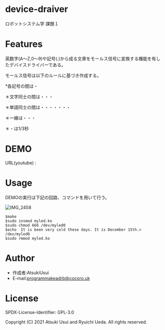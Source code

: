 # device-draiver

ロボットシステム学 課題１


# Features

英数字(A～Z,0～9)や記号(.)から成る文章をモールス信号に変換する機能を有したデバイスドライバーである。

モールス信号は以下のルールに基づき作成する。

*各記号の間は・

＊文字同士の間は・・・

＊単語同士の間は・・・・・・・

＊一線は・・・

＊・は1/3秒


# DEMO

URL(youtube)  : 


# Usage

DEMOの実行は下記の回路、コマンドを用いて行う。

![IMG_2458](https://user-images.githubusercontent.com/92910077/146208050-606e1aa6-c0b4-42f0-808c-39b41afba6e5.jpg)

```
$make
$sudo insmod myled.ko
$sudo chmod 666 /dev/myled0
$echo  It is been very cold these days. It is December 15th.> /dev/myled0
$sudo rmmod myled.ko
```


# Author

* 作成者:AtsukiUsui
* E-mail:programmakeadrb@cocoro.uk


# License

SPDX-License-Identifier: GPL-3.0

Copyright (C) 2021 Atsuki Usui and Ryuichi Ueda.  All rights reserved.

